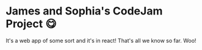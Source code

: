 # James and Sophia's CodeJam Project 😋
It's a web app of some sort and it's in react! That's all we know so far. Woo!